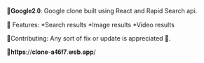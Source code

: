 🔎𝐆𝐨𝐨𝐠𝐥𝐞𝟐.𝟎:
Google clone built using React and Rapid Search api.

🌟 Features:
*Search results
*Image results
*Video results

🔨Contributing:
Any sort of fix or update is appreciated 🙏.

🔗𝐡𝐭𝐭𝐩𝐬://𝐜𝐥𝐨𝐧𝐞-𝐚𝟒𝟔𝐟𝟕.𝐰𝐞𝐛.𝐚𝐩𝐩/
